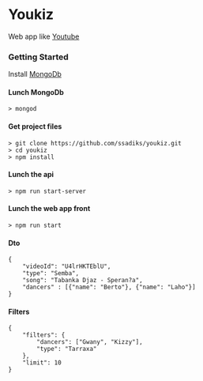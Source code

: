 # Youkiz

Web app like [Youtube](youtube.com)

### Getting Started

Install [MongoDb](https://docs.mongodb.com/manual/administration/install-community/)

#### Lunch MongoDb

```
> mongod
```

#### Get project files

```
> git clone https://github.com/ssadiks/youkiz.git
> cd youkiz
> npm install
```

#### Lunch the api

```
> npm run start-server
```

#### Lunch the web app front

```
> npm run start
```

#### Dto

```
{
	"videoId": "U4lrHKTEblU",
	"type": "Semba",
	"song": "Tabanka Djaz - Speran?a",
	"dancers" : [{"name": "Berto"}, {"name": "Laho"}]
}
```

#### Filters

```
{
	"filters": {
		"dancers": ["Gwany", "Kizzy"],
		"type": "Tarraxa"
	},
	"limit": 10
}
```